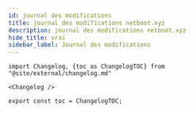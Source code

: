 ```yaml
---
id: journal des modifications
title: journal des modifications netboot.xyz
description: journal des modifications netboot.xyz
hide_title: vrai
sidebar_label: Journal des modifications
---
```


```mdx-code-block
import Changelog, {toc as ChangelogTOC} from "@site/external/changelog.md"

<Changelog />

export const toc = ChangelogTOC;
```
